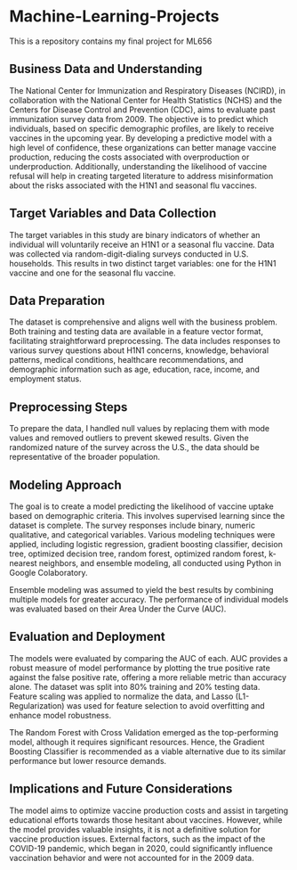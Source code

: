# Machine-Learning-Projects
This is a repository contains my final project for ML656

## Business Data and Understanding

The National Center for Immunization and Respiratory Diseases (NCIRD), in collaboration with the National Center for Health Statistics (NCHS) and the Centers for Disease Control and Prevention (CDC), aims to evaluate past immunization survey data from 2009. The objective is to predict which individuals, based on specific demographic profiles, are likely to receive vaccines in the upcoming year. By developing a predictive model with a high level of confidence, these organizations can better manage vaccine production, reducing the costs associated with overproduction or underproduction. Additionally, understanding the likelihood of vaccine refusal will help in creating targeted literature to address misinformation about the risks associated with the H1N1 and seasonal flu vaccines.

## Target Variables and Data Collection

The target variables in this study are binary indicators of whether an individual will voluntarily receive an H1N1 or a seasonal flu vaccine. Data was collected via random-digit-dialing surveys conducted in U.S. households. This results in two distinct target variables: one for the H1N1 vaccine and one for the seasonal flu vaccine.

## Data Preparation

The dataset is comprehensive and aligns well with the business problem. Both training and testing data are available in a feature vector format, facilitating straightforward preprocessing. The data includes responses to various survey questions about H1N1 concerns, knowledge, behavioral patterns, medical conditions, healthcare recommendations, and demographic information such as age, education, race, income, and employment status.

## Preprocessing Steps

To prepare the data, I handled null values by replacing them with mode values and removed outliers to prevent skewed results. Given the randomized nature of the survey across the U.S., the data should be representative of the broader population.

## Modeling Approach

The goal is to create a model predicting the likelihood of vaccine uptake based on demographic criteria. This involves supervised learning since the dataset is complete. The survey responses include binary, numeric qualitative, and categorical variables. Various modeling techniques were applied, including logistic regression, gradient boosting classifier, decision tree, optimized decision tree, random forest, optimized random forest, k-nearest neighbors, and ensemble modeling, all conducted using Python in Google Colaboratory.

Ensemble modeling was assumed to yield the best results by combining multiple models for greater accuracy. The performance of individual models was evaluated based on their Area Under the Curve (AUC).

## Evaluation and Deployment

The models were evaluated by comparing the AUC of each. AUC provides a robust measure of model performance by plotting the true positive rate against the false positive rate, offering a more reliable metric than accuracy alone. The dataset was split into 80% training and 20% testing data. Feature scaling was applied to normalize the data, and Lasso (L1-Regularization) was used for feature selection to avoid overfitting and enhance model robustness.

The Random Forest with Cross Validation emerged as the top-performing model, although it requires significant resources. Hence, the Gradient Boosting Classifier is recommended as a viable alternative due to its similar performance but lower resource demands.

## Implications and Future Considerations

The model aims to optimize vaccine production costs and assist in targeting educational efforts towards those hesitant about vaccines. However, while the model provides valuable insights, it is not a definitive solution for vaccine production issues. External factors, such as the impact of the COVID-19 pandemic, which began in 2020, could significantly influence vaccination behavior and were not accounted for in the 2009 data.


